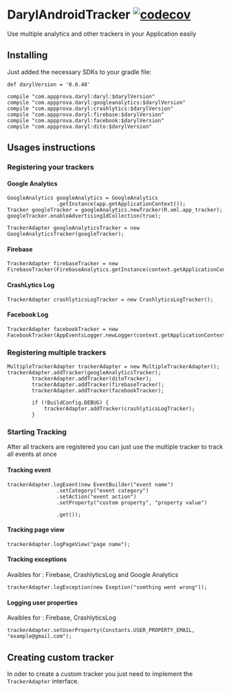 # DarylAndroidTracker [![codecov](https://codecov.io/gh/guitcastro/DarylAndroidTracker/branch/master/graph/badge.svg)](https://codecov.io/gh/guitcastro/DarylAndroidTracker)
Use multiple analytics and other trackers in your Application easily 

## Installing 

Just added the necessary SDKs to your gradle file:

```
def darylVersion = '0.0.48'

compile "com.appprova.daryl:daryl:$darylVersion"
compile "com.appprova.daryl:googleanalytics:$darylVersion"
compile "com.appprova.daryl:crashlytics:$darylVersion"
compile "com.appprova.daryl:firebase:$darylVersion"
compile "com.appprova.daryl:facebook:$darylVersion"
compile "com.appprova.daryl:dito:$darylVersion"
```

## Usages instructions

### Registering your trackers

#### Google Analytics

```
GoogleAnalytics googleAnalytics = GoogleAnalytics
                .getInstance(app.getApplicationContext());
Tracker googleTracker = googleAnalytics.newTracker(R.xml.app_tracker);
googleTracker.enableAdvertisingIdCollection(true);

TrackerAdapter googleAnalyticsTracker = new GoogleAnalyticsTracker(googleTracker);
```


#### Firebase

```
TrackerAdapter firebaseTracker = new FirebaseTracker(FirebaseAnalytics.getInstance(context.getApplicationContext()));
```

#### CrashLytics Log

```
TrackerAdapter crashlyticsLogTracker = new CrashlyticsLogTracker();
```

#### Facebook Log

```
TrackerAdapter facebookTracker = new FacebookTracker(AppEventsLogger.newLogger(context.getApplicationContext()));
```

### Registering multiple trackers

```
MultipleTrackerAdapter trackerAdapter = new MultipleTrackerAdapter();
trackerAdapter.addTracker(googleAnalyticsTracker);
        trackerAdapter.addTracker(ditoTracker);
        trackerAdapter.addTracker(firebaseTracker);
        trackerAdapter.addTracker(facebookTracker);

        if (!BuildConfig.DEBUG) {
            trackerAdapter.addTracker(crashlyticsLogTracker);
        }

```

### Starting Tracking 

After all trackers are registered you can just use the multiple tracker to track all events at once

#### Tracking event

```
trackerAdapter.logEvent(new EventBuilder("event name")
                .setCategory("event category")
                .setAction("event action")
                .setProperty("custom property", "property value")         
                .get());
```

#### Tracking page view

```
trackerAdapter.logPageView("page name");
```

#### Tracking exceptions

Avaibles for : Firebase, CrashlyticsLog and Google Analytics

```
trackerAdapter.logException(new Exeption("somthing went wrong"));
```

#### Logging user properties

Avaibles for : Firebase, CrashlyticsLog

```
trackerAdapter.setUserProperty(Constants.USER_PROPERTY_EMAIL, "example@gmail.com");
```

## Creating custom tracker

In oder to create a custom tracker you just need to implement the `TrackerAdapter` interface.

